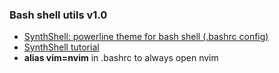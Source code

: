 ### Bash shell utils v1.0
- [SynthShell: powerline theme for bash shell (.bashrc config)](https://github.com/andresgongora/synth-shell)
- [SynthShell tutorial](https://youtu.be/jS-QZKjAd-U)
-  **alias vim=nvim** in .bashrc to always open nvim